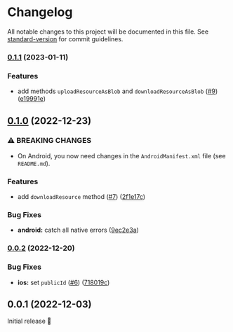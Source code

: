 # Changelog

All notable changes to this project will be documented in this file. See [standard-version](https://github.com/conventional-changelog/standard-version) for commit guidelines.

### [0.1.1](https://github.com/capawesome-team/capacitor-cloudinary/compare/v0.1.0...v0.1.1) (2023-01-11)


### Features

* add methods `uploadResourceAsBlob` and `downloadResourceAsBlob` ([#9](https://github.com/capawesome-team/capacitor-cloudinary/issues/9)) ([e19991e](https://github.com/capawesome-team/capacitor-cloudinary/commit/e19991e323d4793414411f805aac609cfa18cd88))

## [0.1.0](https://github.com/capawesome-team/capacitor-cloudinary/compare/v0.0.2...v0.1.0) (2022-12-23)


### ⚠ BREAKING CHANGES

* On Android, you now need changes in the `AndroidManifest.xml` file (see `README.md`).

### Features

* add `downloadResource` method ([#7](https://github.com/capawesome-team/capacitor-cloudinary/issues/7)) ([2f1e17c](https://github.com/capawesome-team/capacitor-cloudinary/commit/2f1e17c90e953ee41f2700e2a560144c54f71b98))


### Bug Fixes

* **android:** catch all native errors ([9ec2e3a](https://github.com/capawesome-team/capacitor-cloudinary/commit/9ec2e3ae7313680c719ec784adab2542df582a25))

### [0.0.2](https://github.com/capawesome-team/capacitor-cloudinary/compare/v0.0.1...v0.0.2) (2022-12-20)


### Bug Fixes

* **ios:** set `publicId` ([#6](https://github.com/capawesome-team/capacitor-cloudinary/issues/6)) ([718019c](https://github.com/capawesome-team/capacitor-cloudinary/commit/718019c8ac295086cdee261d0a0c44dee299b44f))

## 0.0.1 (2022-12-03)

Initial release 🎉

